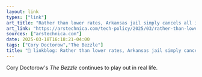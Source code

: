 ```yaml
---
layout: link
types: ["link"]
art_title: "Rather than lower rates, Arkansas jail simply cancels all inmate phone calls"
art_link: "https://arstechnica.com/tech-policy/2025/03/rather-than-lower-rates-arkansas-jail-simply-cancels-all-inmate-phone-calls/"
sources: ["arstechnica.com"]
date: 2025-03-18T16:18:21-04:00
tags: ["Cory Doctorow","The Bezzle"]
title: "🔗 linkblog: Rather than lower rates, Arkansas jail simply cancels all inmate phone calls"
---
```

Cory Doctorow's *The Bezzle* continues to play out in real life.